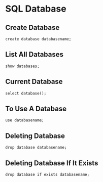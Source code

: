 # SQL Database

## Create Database

```
create database databasename;
```

## List All Databases

```
show databases;
```

## Current Database

```
select database();
```

## To Use A Database

```
use databasename;
```

## Deleting Database

```
drop database databasename;
```

## Deleting Database If It Exists

```
drop database if exists databasename;
```
